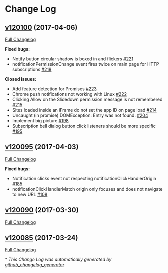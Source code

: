 # Change Log

## [v120100](https://github.com/OneSignal/OneSignal-Website-SDK/tree/v120100) (2017-04-06)
[Full Changelog](https://github.com/OneSignal/OneSignal-Website-SDK/compare/v120095...v120100)

**Fixed bugs:**

- Notify button circular shadow is boxed in and flickers [\#221](https://github.com/OneSignal/OneSignal-Website-SDK/issues/221)
- notificationPermissionChange event fires twice on main page for HTTP subscriptions [\#218](https://github.com/OneSignal/OneSignal-Website-SDK/issues/218)

**Closed issues:**

- Add feature detection for Promises [\#223](https://github.com/OneSignal/OneSignal-Website-SDK/issues/223)
- Chrome push notifications not working with Linux [\#222](https://github.com/OneSignal/OneSignal-Website-SDK/issues/222)
- Clicking Allow on the Slidedown permission message is not remembered [\#215](https://github.com/OneSignal/OneSignal-Website-SDK/issues/215)
- Sites loaded inside an iFrame do not set the app ID on page load [\#214](https://github.com/OneSignal/OneSignal-Website-SDK/issues/214)
- Uncaught \(in promise\) DOMException: Entry was not found. [\#204](https://github.com/OneSignal/OneSignal-Website-SDK/issues/204)
- Implement big picture [\#198](https://github.com/OneSignal/OneSignal-Website-SDK/issues/198)
- Subscription bell dialog button click listeners should be more specific [\#195](https://github.com/OneSignal/OneSignal-Website-SDK/issues/195)

## [v120095](https://github.com/OneSignal/OneSignal-Website-SDK/tree/v120095) (2017-04-03)
[Full Changelog](https://github.com/OneSignal/OneSignal-Website-SDK/compare/v120090...v120095)

**Fixed bugs:**

- Notification clicks event not respecting notificationClickHandlerOrigin [\#185](https://github.com/OneSignal/OneSignal-Website-SDK/issues/185)
- notificationClickHandlerMatch origin only focuses and does not navigate to new URL [\#108](https://github.com/OneSignal/OneSignal-Website-SDK/issues/108)

## [v120090](https://github.com/OneSignal/OneSignal-Website-SDK/tree/v120090) (2017-03-30)
[Full Changelog](https://github.com/OneSignal/OneSignal-Website-SDK/compare/v120085...v120090)

## [v120085](https://github.com/OneSignal/OneSignal-Website-SDK/tree/v120085) (2017-03-24)
[Full Changelog](https://github.com/OneSignal/OneSignal-Website-SDK/compare/https-integration-files...v120085)



\* *This Change Log was automatically generated by [github_changelog_generator](https://github.com/skywinder/Github-Changelog-Generator)*